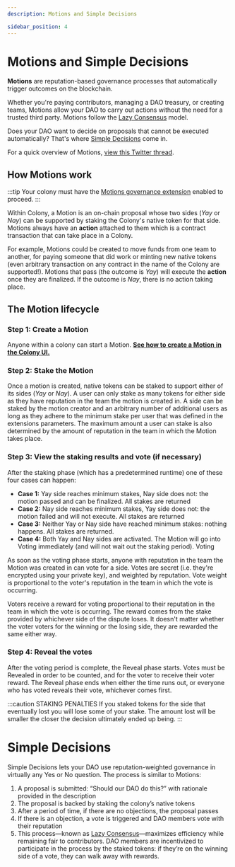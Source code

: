 ```yaml
---
description: Motions and Simple Decisions

sidebar_position: 4
---
```


# Motions and Simple Decisions

**Motions** are reputation-based governance processes that automatically trigger outcomes on the blockchain. 

Whether you're paying contributors, managing a DAO treasury, or creating teams, Motions allow your DAO to carry out actions without the need for a trusted third party. Motions follow the [Lazy Consensus](lazy-consensus.md) model.

Does your DAO want to decide on proposals that cannot be executed automatically? That's where [Simple Decisions](simple-decisions.md) come in.

For a quick overview of Motions, [view this Twitter thread](https://twitter.com/joincolony/status/1598009846544191488?s=20&t=tDd7GViC_aeTrXr0ElZDRg). 

## How Motions work

:::tip
Your colony must have the [Motions governance extension](../../use/governance/motions-and-disputes/installation.md) enabled to proceed.
:::

Within Colony, a Motion is an on-chain proposal whose two sides (*Yay* or *Nay*) can be supported by staking the Colony's native token for that side. Motions always have an **action** attached to them which is a contract transaction that can take place in a Colony. 

For example, Motions could be created to move funds from one team to another, for paying someone that did work or minting new native tokens (even arbitrary transaction on any contract in the name of the Colony are supported!). Motions that pass (the outcome is *Yay*) will execute the **action** once they are finalized. If the outcome is *Nay*, there is no action taking place.

## The Motion lifecycle

### Step 1: Create a Motion
Anyone within a colony can start a Motion. [**See how to create a Motion in the Colony UI.**](../../use/governance/motions-and-disputes/creating-a-motion.md)

### Step 2: Stake the Motion

Once a motion is created, native tokens can be staked to support either of its sides (*Yay* or *Nay*). A user can only stake as many tokens for either side as they have reputation in the team the motion is created in. A side can be staked by the motion creator and an arbitrary number of additional users as long as they adhere to the minimum stake per user that was defined in the extensions parameters. The maximum amount a user can stake is also determined by the amount of reputation in the team in which the Motion takes place.

### Step 3: View the staking results and vote (if necessary)

After the staking phase (which has a predetermined runtime) one of these four cases can happen:

* **Case 1:** Yay side reaches minimum stakes, Nay side does not: the motion passed and can be finalized. All stakes are returned
* **Case 2:** Nay side reaches minimum stakes, Yay side does not: the motion failed and will not execute. All stakes are returned
* **Case 3:** Neither Yay or Nay side have reached minimum stakes: nothing happens. All stakes are returned.
* **Case 4:** Both Yay and Nay sides are activated. The Motion will go into Voting immediately (and will not wait out the staking period).
Voting

As soon as the voting phase starts, anyone with reputation in the team the Motion was created in can vote for a side. Votes are secret (i.e. they're encrypted using your private key), and weighted by reputation. Vote weight is proportional to the voter's reputation in the team in which the vote is occurring.

Voters receive a reward for voting proportional to their reputation in the team in which the vote is occurring. The reward comes from the stake provided by whichever side of the dispute loses. It doesn't matter whether the voter voters for the winning or the losing side, they are rewarded the same either way.

### Step 4: Reveal the votes

After the voting period is complete, the Reveal phase starts. Votes must be Revealed in order to be counted, and for the voter to receive their voter reward. The Reveal phase ends when either the time runs out, or everyone who has voted reveals their vote, whichever comes first.

:::caution STAKING PENALTIES
If you staked tokens for the side that eventually lost you will lose some of your stake. The amount lost will be smaller the closer the decision ultimately ended up being.
:::

# Simple Decisions

Simple Decisions lets your DAO use reputation-weighted governance in virtually any Yes or No question. The process is similar to Motions:

1.  A proposal is submitted: “Should our DAO do this?” with rationale provided in the description
2.  The proposal is backed by staking the colony’s native tokens
3.  After a period of time, if there are no objections, the proposal passes
4.  If there is an objection, a vote is triggered and DAO members vote with their reputation
5.  This process—known as [Lazy Consensus](lazy-consensus.md)—maximizes efficiency while remaining fair to contributors. DAO members are incentivized to participate in the process by the staked tokens: if they’re on the winning side of a vote, they can walk away with rewards.